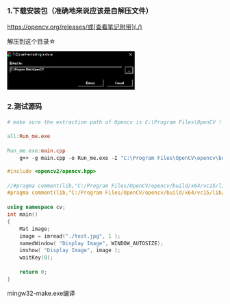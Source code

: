 ### 1.下载安装包（准确地来说应该是自解压文件）

https://opencv.org/releases/或[查看笔记附带](./)

解压到这个目录☆

<div align=left><img src="assets/image-20220513200744622.png" alt="image-20220513200744622" style="zoom:50%;" /></div>

### 2.测试源码

```makefile
# make sure the extraction path of Opencv is C:\Program Files\OpenCV !

all:Run_me.exe

Run_me.exe:main.cpp
	g++ -g main.cpp -o Run_me.exe -I "C:\Program Files\OpenCV\opencv\build\include" -I "C:\Program Files\OpenCV\opencv\build\include\opencv2" -L "C:\Program Files\OpenCV\opencv\build\x64\vc15\lib"
```

```c++
#include <opencv2/opencv.hpp>

//#pragma comment(lib,"C:/Program Files/OpenCV/opencv/build/x64/vc15/lib/opencv_world455.lib")  // release模式编译时用这个
#pragma comment(lib,"C:/Program Files/OpenCV/opencv/build/x64/vc15/lib/opencv_world455d.lib")  // debug模式编译时用这个

using namespace cv;
int main()
{
    Mat image;
    image = imread("./test.jpg", 1 );
    namedWindow( "Display Image", WINDOW_AUTOSIZE);
    imshow( "Display Image", image );
    waitKey(0);

    return 0;
}
```

mingw32-make.exe编译